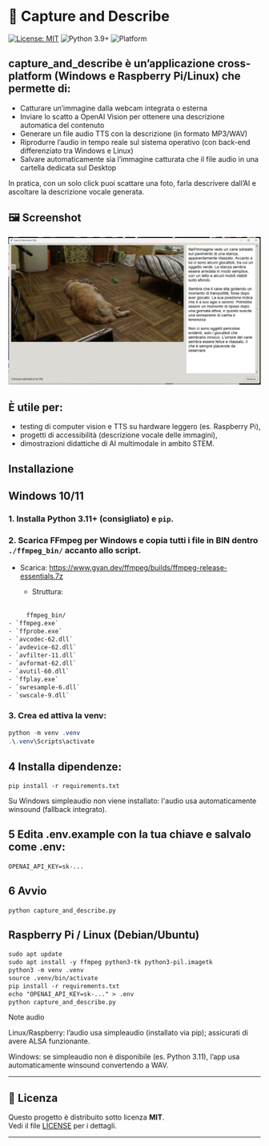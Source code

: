 # 🤖 Capture and Describe
[![License: MIT](https://img.shields.io/badge/License-MIT-yellow.svg)](LICENSE)
![Python 3.9+](https://img.shields.io/badge/python-3.9%2B-blue)
![Platform](https://img.shields.io/badge/platform-Linux%20%7C%20Windows%20%7C%20RaspberryPi-lightgrey)

## capture_and_describe è un’applicazione cross-platform (Windows e Raspberry Pi/Linux) che permette di:

- Catturare un’immagine dalla webcam integrata o esterna
- Inviare lo scatto a OpenAI Vision per ottenere una descrizione automatica del contenuto
- Generare un file audio TTS con la descrizione (in formato MP3/WAV)
- Riprodurre l’audio in tempo reale sul sistema operativo (con back-end differenziato tra Windows e Linux)
- Salvare automaticamente sia l’immagine catturata che il file audio in una cartella dedicata sul Desktop

In pratica, con un solo click puoi scattare una foto, farla descrivere dall’AI e ascoltare la descrizione vocale generata.

## 🖼️ Screenshot

![capture_adn_describe](Screenshot.jpg)


## È utile per:

- testing di computer vision e TTS su hardware leggero (es. Raspberry Pi),
- progetti di accessibilità (descrizione vocale delle immagini),
- dimostrazioni didattiche di AI multimodale in ambito STEM.

## Installazione

## Windows 10/11
### 1. Installa Python 3.11+ (consigliato) e `pip`.
### 2. Scarica **FFmpeg per Windows** e copia tutti i file in BIN dentro `./ffmpeg_bin/` accanto allo script.

- Scarica: https://www.gyan.dev/ffmpeg/builds/ffmpeg-release-essentials.7z


   - Struttura:
```
     
     ffmpeg_bin/
- `ffmpeg.exe`      
- `ffprobe.exe`
- `avcodec-62.dll`
- `avdevice-62.dll`
- `avfilter-11.dll`
- `avformat-62.dll`
- `avutil-60.dll`
- `ffplay.exe`
- `swresample-6.dll`
- `swscale-9.dll`

```

### 3. Crea ed attiva la venv:
   ```powershell
   python -m venv .venv
   .\.venv\Scripts\activate
   
   ```
## 4 Installa dipendenze:

```
pip install -r requirements.txt
```

Su Windows simpleaudio non viene installato: l'audio usa automaticamente winsound (fallback integrato).

## 5 Edita .env.example con la tua chiave e salvalo come .env:
```
OPENAI_API_KEY=sk-...

```

## 6 Avvio
```
python capture_and_describe.py

```


## Raspberry Pi / Linux (Debian/Ubuntu)
```
sudo apt update
sudo apt install -y ffmpeg python3-tk python3-pil.imagetk
python3 -m venv .venv
source .venv/bin/activate
pip install -r requirements.txt
echo "OPENAI_API_KEY=sk-..." > .env
python capture_and_describe.py
```

Note audio

Linux/Raspberry: l’audio usa simpleaudio (installato via pip); assicurati di avere ALSA funzionante.

Windows: se simpleaudio non è disponibile (es. Python 3.11), l’app usa automaticamente winsound convertendo a WAV.

---

## 📜 Licenza

Questo progetto è distribuito sotto licenza **MIT**.  
Vedi il file [LICENSE](LICENSE) per i dettagli.

---


